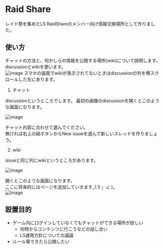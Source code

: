 # Raid Share

レイド勢を集めたLS RaidShareのメンバー向け情報交換場所として作りました。


## 使い方

チャットの方法と、何かしらの情報を公開する場所(wiki)について説明します。  
discussionとwikiを使います。  
![image](https://user-images.githubusercontent.com/39856549/106039534-93b4a480-611c-11eb-84af-45be8c9e6eae.png)
スマホの画面でwikiが表示されてないときはdiscussionの列を横スクロールした左にあります。  

1. チャット

discussionというところでします。
最初の画像のdiscussionを開くとこのような画面になります。  

![image](https://user-images.githubusercontent.com/39856549/106039160-2274f180-611c-11eb-9c6a-d617d9150a4c.png)

チャット内容に合わせて選んでください。  
無ければ右上の緑ボタンからNew issueを選んで新しいスレッドを作りましょう。  

2. wiki

issueと同じ列にwikiというところがあります。  

![image](https://user-images.githubusercontent.com/39856549/106034637-80063f80-6116-11eb-9bef-f6feb3478479.png)  

開くとこのような画面になります。  
ここに将来的にはページを追加していきます_(:3 」∠ )_  
![image](https://user-images.githubusercontent.com/39856549/106036773-163b6500-6119-11eb-8a48-e043362672fb.png)  




## 設置目的

* ゲーム内にログインしていなくてもチャットができる場所が欲しい
	* 何時からコンテンツに行こうなどの話し合い
	* LS運用方針についての議論
* ルール等できたら公開したい


